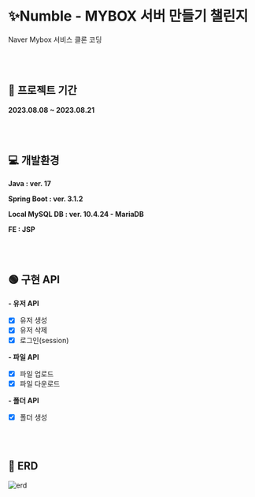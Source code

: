 # ✨Numble - MYBOX 서버 만들기 챌린지
Naver Mybox 서비스 클론 코딩

<br><br>

##  📆 프로젝트 기간 
**2023.08.08 ~ 2023.08.21**

<br><br>

##  💻 개발환경
**Java : ver. 17**

**Spring Boot : ver. 3.1.2**

**Local MySQL DB : ver. 10.4.24 - MariaDB**

**FE : JSP**

<br><br>

## 🟢 구현 API
**- 유저 API**
  - [X] 유저 생성
  - [X] 유저 삭제
  - [X] 로그인(session)
 
**- 파일 API**
  - [X] 파일 업로드
  - [X] 파일 다운로드

**- 폴더 API**
  - [X] 폴더 생성

<br><br>

## 📝 ERD
![erd](https://github.com/suby-kwak/Numble/assets/78299214/b2d323c5-12f6-4197-87ac-a2bfc65faf54)
